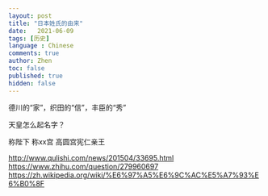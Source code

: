 ```yaml
---
layout: post
title: "日本姓氏的由来"
date:   2021-06-09
tags: [历史]
language : Chinese
comments: true
author: Zhen
toc: false
published: true
hidden: false
---
```



德川的“家”，织田的“信”，丰臣的“秀”

天皇怎么起名字？

称陛下
称xx宫 高圆宫宪仁亲王

http://www.qulishi.com/news/201504/33695.html
https://www.zhihu.com/question/279960697
https://zh.wikipedia.org/wiki/%E6%97%A5%E6%9C%AC%E5%A7%93%E6%B0%8F
<!--stackedit_data:
eyJoaXN0b3J5IjpbLTIxMzk0NzQ5MjYsLTEwNTY4ODM2NTBdfQ
==
-->